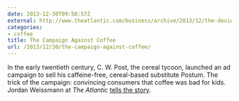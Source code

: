 ```yaml
---
date: 2013-12-30T09:58:57Z
external: http://www.theatlantic.com/business/archive/2013/12/the-devious-ad-campaign-that-convinced-america-coffee-was-bad-for-kids/282676/
categories:
- coffee
title: The Campaign Against Coffee
url: /2013/12/30/the-campaign-against-coffee/
---
```


In the early twentieth century, C. W. Post, the cereal tycoon, launched an ad 
campaign to sell his caffeine-free, cereal-based substitute Postum. The trick of
the campaign: convincing consumers that coffee was bad for kids. Jordan 
Weissmann at *The Atlantic* [tells the story](http://www.theatlantic.com/business/archive/2013/12/the-devious-ad-campaign-that-convinced-america-coffee-was-bad-for-kids/282676/).
